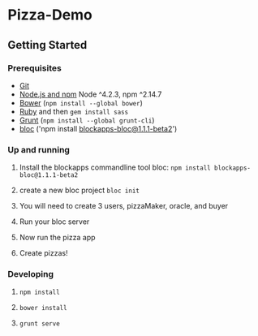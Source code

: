 # Pizza-Demo 

## Getting Started

### Prerequisites

- [Git](https://git-scm.com/)
- [Node.js and npm](nodejs.org) Node ^4.2.3, npm ^2.14.7
- [Bower](bower.io) (`npm install --global bower`)
- [Ruby](https://www.ruby-lang.org) and then `gem install sass`
- [Grunt](http://gruntjs.com/) (`npm install --global grunt-cli`)
- [bloc](http://github.com/blockapps/bloc) ('npm install blockapps-bloc@1.1.1-beta2')

### Up and running
1) Install the blockapps commandline tool bloc: `npm install blockapps-bloc@1.1.1-beta2`

2) create a new bloc project `bloc init`

3) You will need to create 3 users, pizzaMaker, oracle, and buyer

4) Run your bloc server

5) Now run the pizza app

6) Create pizzas!

### Developing

1. `npm install`

2. `bower install`

3. `grunt serve` 

